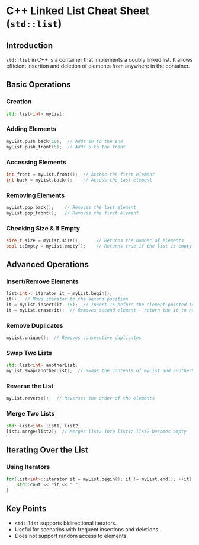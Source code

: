 # C++ Linked List Cheat Sheet (`std::list`)

## Introduction

`std::list` in C++ is a container that implements a doubly linked list. It allows efficient insertion and deletion of elements from anywhere in the container.

## Basic Operations

### Creation

```cpp
std::list<int> myList;
```

### Adding Elements

```cpp
myList.push_back(10);  // Adds 10 to the end
myList.push_front(5);  // Adds 5 to the front
```

### Accessing Elements

```cpp
int front = myList.front();  // Access the first element
int back = myList.back();    // Access the last element
```

### Removing Elements

```cpp
myList.pop_back();    // Removes the last element
myList.pop_front();   // Removes the first element
```

### Checking Size & If Empty

```cpp
size_t size = myList.size();      // Returns the number of elements
bool isEmpty = myList.empty();    // Returns true if the list is empty
```

## Advanced Operations

### Insert/Remove Elements

```cpp
list<int>::iterator it = myList.begin();
it++;  // Move iterator to the second position
it = myList.insert(it, 15);  // Insert 15 before the element pointed to by iterator
it = myList.erase(it);  // Removes second element - return the it to next element
```

### Remove Duplicates

```cpp
myList.unique();  // Removes consecutive duplicates
```

### Swap Two Lists

```cpp
std::list<int> anotherList;
myList.swap(anotherList);  // Swaps the contents of myList and anotherList
```

### Reverse the List

```cpp
myList.reverse();  // Reverses the order of the elements
```

### Merge Two Lists

```cpp
std::list<int> list1, list2;
list1.merge(list2);  // Merges list2 into list1; list2 becomes empty
```

## Iterating Over the List

### Using Iterators

```cpp
for(list<int>::iterator it = myList.begin(); it != myList.end(); ++it) {
    std::cout << *it << " ";
}
```

## Key Points

- `std::list` supports bidirectional iterators.
- Useful for scenarios with frequent insertions and deletions.
- Does not support random access to elements.
